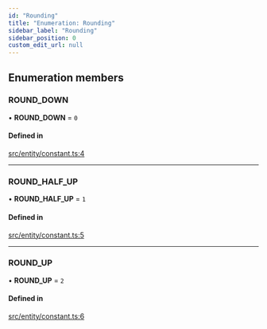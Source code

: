 ```yaml
---
id: "Rounding"
title: "Enumeration: Rounding"
sidebar_label: "Rounding"
sidebar_position: 0
custom_edit_url: null
---
```


## Enumeration members

### ROUND\_DOWN

• **ROUND\_DOWN** = `0`

#### Defined in

[src/entity/constant.ts:4](https://github.com/alpha-defi/raydium-sdk/blob/5597113/src/entity/constant.ts#L4)

___

### ROUND\_HALF\_UP

• **ROUND\_HALF\_UP** = `1`

#### Defined in

[src/entity/constant.ts:5](https://github.com/alpha-defi/raydium-sdk/blob/5597113/src/entity/constant.ts#L5)

___

### ROUND\_UP

• **ROUND\_UP** = `2`

#### Defined in

[src/entity/constant.ts:6](https://github.com/alpha-defi/raydium-sdk/blob/5597113/src/entity/constant.ts#L6)
